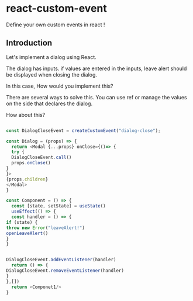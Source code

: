 # react-custom-event
Define your own custom events in react !

## Introduction

Let's implement a dialog using React.

The dialog has inputs. if values ​​are entered in the inputs, leave alert should be displayed when closing the dialog.

In this case, How would you implement this?

There are several ways to solve this. You can use ref or manage the values ​​on the side that declares the dialog.

How about this?

```js

const DialogCloseEvent = createCustomEvent("dialog-close");

const Dialog = (props) => {
  return <Modal {...props} onClose={()=> {
  try {
  DialogCloseEvent.call()
  props.onClose()
}
}>
{props.children}
</Modal>
}

const Component = () => {
  const [state, setState] = useState()
  useEffect(() => {
  const handler = () => {
if (state) {
throw new Error("leaveAlert!")
openLeaveAlert()
}
}


DialogCloseEvent.addEventListener(handler)
  return () => {
DialogCloseEvent.removeEventListener(handler)
}
},[])
  return <Componet1/>
}


```
